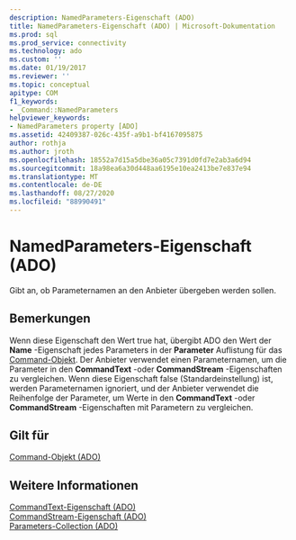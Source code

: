 ```yaml
---
description: NamedParameters-Eigenschaft (ADO)
title: NamedParameters-Eigenschaft (ADO) | Microsoft-Dokumentation
ms.prod: sql
ms.prod_service: connectivity
ms.technology: ado
ms.custom: ''
ms.date: 01/19/2017
ms.reviewer: ''
ms.topic: conceptual
apitype: COM
f1_keywords:
- _Command::NamedParameters
helpviewer_keywords:
- NamedParameters property [ADO]
ms.assetid: 42409387-026c-435f-a9b1-bf4167095875
author: rothja
ms.author: jroth
ms.openlocfilehash: 18552a7d15a5dbe36a05c7391d0fd7e2ab3a6d94
ms.sourcegitcommit: 18a98ea6a30d448aa6195e10ea2413be7e837e94
ms.translationtype: MT
ms.contentlocale: de-DE
ms.lasthandoff: 08/27/2020
ms.locfileid: "88990491"
---
```

# <a name="namedparameters-property-ado"></a>NamedParameters-Eigenschaft (ADO)
Gibt an, ob Parameternamen an den Anbieter übergeben werden sollen.  
  
## <a name="remarks"></a>Bemerkungen  
 Wenn diese Eigenschaft den Wert true hat, übergibt ADO den Wert der **Name** -Eigenschaft jedes Parameters in der **Parameter** Auflistung für das [Command-Objekt](./command-object-ado.md). Der Anbieter verwendet einen Parameternamen, um die Parameter in den **CommandText** -oder **CommandStream** -Eigenschaften zu vergleichen. Wenn diese Eigenschaft false (Standardeinstellung) ist, werden Parameternamen ignoriert, und der Anbieter verwendet die Reihenfolge der Parameter, um Werte in den **CommandText** -oder **CommandStream** -Eigenschaften mit Parametern zu vergleichen.  
  
## <a name="applies-to"></a>Gilt für  
 [Command-Objekt (ADO)](./command-object-ado.md)  
  
## <a name="see-also"></a>Weitere Informationen  
 [CommandText-Eigenschaft (ADO)](./commandtext-property-ado.md)   
 [CommandStream-Eigenschaft (ADO)](./commandstream-property-ado.md)   
 [Parameters-Collection (ADO)](./parameters-collection-ado.md)